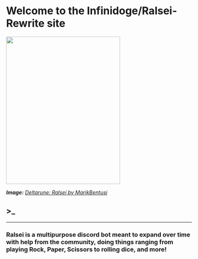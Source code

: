 # Welcome to the Infinidoge/Ralsei-Rewrite site
<img src="https://art.ngfiles.com/images/656000/656712_bentusi-paladin_deltarune-ralsei.png" height="400" width="309">

_**Image:** [Deltarune: Ralsei by MarikBentusi](https://www.google.com/url?sa=i&source=images&cd=&cad=rja&uact=8&ved=2ahUKEwjj6dD94_ffAhVST98KHd4hBNUQjhx6BAgBEAM&url=https%3A%2F%2Fwww.newgrounds.com%2Fart%2Fview%2Fbentusi-paladin%2Fdeltarune-ralsei&psig=AOvVaw33U1UhggC7fZAd5Q0B-xGC&ust=1547916354150548)_
## >_
***
### Ralsei is a multipurpose discord bot meant to expand over time with help from the community, doing things ranging from playing Rock, Paper, Scissors to rolling dice, and more!
